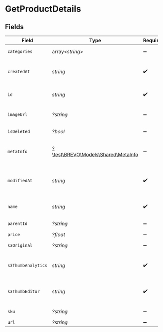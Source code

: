 # GetProductDetails


## Fields

| Field                                                                         | Type                                                                          | Required                                                                      | Description                                                                   | Example                                                                       |
| ----------------------------------------------------------------------------- | ----------------------------------------------------------------------------- | ----------------------------------------------------------------------------- | ----------------------------------------------------------------------------- | ----------------------------------------------------------------------------- |
| `categories`                                                                  | array<*string*>                                                               | :heavy_minus_sign:                                                            | Category ID-s of the product                                                  |                                                                               |
| `createdAt`                                                                   | *string*                                                                      | :heavy_check_mark:                                                            | Creation UTC date-time of the product (YYYY-MM-DDTHH:mm:ss.SSSZ)              | 2017-05-12 12:30:00 +0000 UTC                                                 |
| `id`                                                                          | *string*                                                                      | :heavy_check_mark:                                                            | Product ID for which you requested the details                                | P11                                                                           |
| `imageUrl`                                                                    | *?string*                                                                     | :heavy_minus_sign:                                                            | Absolute URL to the cover image of the product                                | http://mydomain.com/product-absoulte-url/img.jpeg                             |
| `isDeleted`                                                                   | *?bool*                                                                       | :heavy_minus_sign:                                                            | product deleted from the shop's database                                      | true                                                                          |
| `metaInfo`                                                                    | [?\test\BREVO\Models\Shared\MetaInfo](../../Models/Shared/MetaInfo.md)        | :heavy_minus_sign:                                                            | Meta data of product such as description, vendor, producer, stock level, etc. | {<br/>"description": "Shoes for sports",<br/>"brand": "addidas"<br/>}         |
| `modifiedAt`                                                                  | *string*                                                                      | :heavy_check_mark:                                                            | Last modification UTC date-time of the product (YYYY-MM-DDTHH:mm:ss.SSSZ)     | 2017-05-12 12:30:00 +0000 UTC                                                 |
| `name`                                                                        | *string*                                                                      | :heavy_check_mark:                                                            | Name of the product for which you requested the details                       | Iphone 11                                                                     |
| `parentId`                                                                    | *?string*                                                                     | :heavy_minus_sign:                                                            | Parent product id of the product                                              |                                                                               |
| `price`                                                                       | *?float*                                                                      | :heavy_minus_sign:                                                            | Price of the product                                                          |                                                                               |
| `s3Original`                                                                  | *?string*                                                                     | :heavy_minus_sign:                                                            | S3 url of original image                                                      |                                                                               |
| `s3ThumbAnalytics`                                                            | *string*                                                                      | :heavy_check_mark:                                                            | S3 thumbnail url of original image in 120x120 dimension for analytics section |                                                                               |
| `s3ThumbEditor`                                                               | *string*                                                                      | :heavy_check_mark:                                                            | S3 thumbnail url of original image in 600x400 dimension for editor section    |                                                                               |
| `sku`                                                                         | *?string*                                                                     | :heavy_minus_sign:                                                            | Product identifier from the shop                                              |                                                                               |
| `url`                                                                         | *?string*                                                                     | :heavy_minus_sign:                                                            | URL to the product                                                            | http://mydomain.com/product/electronics/product1                              |